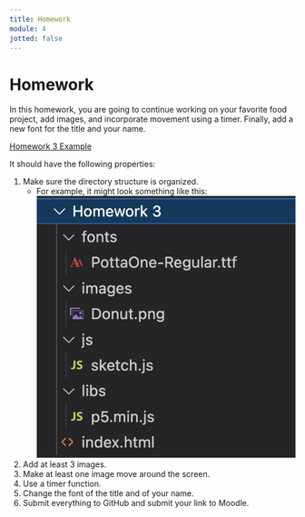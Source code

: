 ```yaml
---
title: Homework
module: 4
jotted: false
---
```


# Homework

In this homework, you are going to continue working on your favorite food project, add images, and incorporate movement using a timer.  Finally, add a new font for the title and your name.

<a href="https://github.com/Montana-Media-Arts/220_CreativeCoding2-Spring2023-Samples/tree/main/Homework%203" target="_blank">Homework 3 Example</a>

It should have the following properties:
1.	Make sure the directory structure is organized.
    * For example, it might look something like this:
    ![file structure example](../imgs/FileStructure.jpg)
2.	Add at least 3 images.
3.	Make at least one image move around the screen.
4.  Use a timer function.
5.	Change the font of the title and of your name.
6.  Submit everything to GitHub and submit your link to Moodle.
